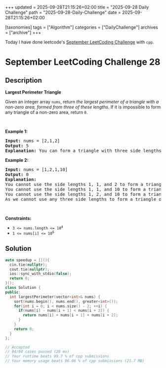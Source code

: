 +++
updated = 2025-09-28T21:15:26+02:00
title = "2025-09-28 Daily Challenge"
path = "2025-09-28-Daily-Challenge"
date = 2025-09-28T21:15:26+02:00

[taxonomies]
tags = ["Algorithm"]
categories = ["DailyChallenge"]
archives = ["archive"]
+++

Today I have done leetcode's [September LeetCoding Challenge](https://leetcode.com/problems/largest-perimeter-triangle/) with `cpp`.

<!-- more -->

# September LeetCoding Challenge 28

## Description

**Largest Perimeter Triangle**

<p>Given an integer array <code>nums</code>, return <em>the largest perimeter of a triangle with a non-zero area, formed from three of these lengths</em>. If it is impossible to form any triangle of a non-zero area, return <code>0</code>.</p>

<p>&nbsp;</p>
<p><strong class="example">Example 1:</strong></p>

<pre>
<strong>Input:</strong> nums = [2,1,2]
<strong>Output:</strong> 5
<strong>Explanation:</strong> You can form a triangle with three side lengths: 1, 2, and 2.
</pre>

<p><strong class="example">Example 2:</strong></p>

<pre>
<strong>Input:</strong> nums = [1,2,1,10]
<strong>Output:</strong> 0
<strong>Explanation:</strong> 
You cannot use the side lengths 1, 1, and 2 to form a triangle.
You cannot use the side lengths 1, 1, and 10 to form a triangle.
You cannot use the side lengths 1, 2, and 10 to form a triangle.
As we cannot use any three side lengths to form a triangle of non-zero area, we return 0.
</pre>

<p>&nbsp;</p>
<p><strong>Constraints:</strong></p>

<ul>
	<li><code>3 &lt;= nums.length &lt;= 10<sup>4</sup></code></li>
	<li><code>1 &lt;= nums[i] &lt;= 10<sup>6</sup></code></li>
</ul>


## Solution

``` cpp
auto speedup = [](){
  cin.tie(nullptr);
  cout.tie(nullptr);
  ios::sync_with_stdio(false);
  return 0;
}();
class Solution {
public:
  int largestPerimeter(vector<int>& nums) {
    sort(nums.begin(), nums.end(), greater<int>());
    for(int i = 0; i < nums.size() - 2; ++i) {
      if(nums[i] - nums[i + 1] < nums[i + 2]) {
        return nums[i] + nums[i + 1] + nums[i + 2];
      }
    }
    return 0;
  }
};

// Accepted
// 84/84 cases passed (28 ms)
// Your runtime beats 99.7 % of cpp submissions
// Your memory usage beats 96.06 % of cpp submissions (21.7 MB)
```
